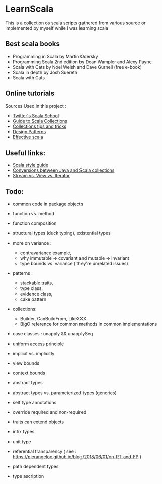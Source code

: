 # LearnScala
This is a collection os scala scripts gathered from various source 
or implemented by myself while I was learning scala

## Best scala books
 * Programming in Scala by Martin Odersky 
 * Programming Scala 2nd edition by Dean Wampler and Alexy Payne
 * Scala with Cats by Noel Welsh and Dave Gurnell (free e-book)
 * Scala in depth by Josh Suereth
 * Scala with Cats

## Online tutorials

Sources Used in this project : 
* [Twitter's Scala School](http://twitter.github.io/scala_school)
* [Guide to Scala Collections](http://docs.scala-lang.org/overviews/collections/introduction.html)
* [Collections tips and tricks](https://pavelfatin.com/scala-collections-tips-and-tricks)
* [Design Patterns](https://pavelfatin.com/design-patterns-in-scala/)
* [Effective scala](https://youtu.be/TNSe0QzLx4E)


## Useful links:
* [Scala style guide](https://docs.scala-lang.org/style/)  
* [Conversions between Java and Scala collections](http://docs.scala-lang.org/overviews/collections/conversions-between-java-and-scala-collections.html)
* [Stream vs. View vs. Iterator](http://docs.scala-lang.org/tutorials/FAQ/stream-view-iterator.html)



## Todo: 
* common code in package objects

* function vs. method

* function composition

* structural types (duck typing), existential types

* more on variance :
    - contravariance example,
    - why immutable -> covariant and mutable -> invariant
    - type bounds vs. variance ( they're unrelated issues)

* patterns : 
    - stackable traits, 
    - type class, 
    - evidence class, 
    - cake pattern

* collections:
    - Builder, CanBuildFrom, LikeXXX
    - BigO reference for common methods in common implementations


* case classes : unapply && unapplySeq

* uniform access principle

* implicit vs. implicitly

* view bounds

* context bounds

* abstract types

* abstract types vs. parameterized types (generics)

* self type annotations

* override required and non-required

* traits can extend objects

* infix types

* unit type

* referential transparency ( see : https://pierangeloc.github.io/blog/2018/06/01/on-RT-and-FP )

* path dependent types

* type ascription
